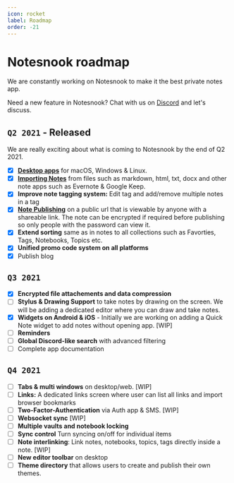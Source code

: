 ```yaml
---
icon: rocket
label: Roadmap
order: -21
---
```


# Notesnook roadmap

We are constantly working on Notesnook to make it the best private notes app.

Need a new feature in Notesnook? Chat with us on [Discord](https://discord.com/invite/5davZnhw3V) and let's discuss.

## `Q2 2021` - Released

We are really exciting about what is coming to Notesnook by the end of Q2 2021.

- [x] **[Desktop apps](https://github.com/streetwriters/notesnook/releases)** for macOS, Windows & Linux.
- [x] **[Importing Notes](https://importer.notesnook.com)** from files such as markdown, html, txt, docx and other note apps such as Evernote & Google Keep.
- [x] **Improve note tagging system:** Edit tag and add/remove multiple notes in a tag
- [x] **[Note Publishing](https://monograph.notesnook.com)** on a public url that is viewable by anyone with a shareable link. The note can be encrypted if required before publishing so only people with the password can view it.
- [x] **Extend sorting** same as in notes to all collections such as Favorties, Tags, Notebooks, Topics etc.
- [x] **Unified promo code system on all platforms**
- [x] Publish blog

## `Q3 2021`

- [x] **Encrypted file attachements and data compression**
- [ ] **Stylus & Drawing Support** to take notes by drawing on the screen. We will be adding a dedicated editor where you can draw and take notes.
- [x] **Widgets on Android & iOS** - Initially we are working on adding a Quick Note widget to add notes without opening app. [WIP]
- [ ] **Reminders**
- [ ] **Global Discord-like search** with advanced filtering
- [ ] Complete app documentation

## `Q4 2021`

- [ ] **Tabs & multi windows** on desktop/web. [WIP]
- [ ] **Links:** A dedicated links screen where user can list all links and import browser bookmarks
- [ ] **Two-Factor-Authentication** via Auth app & SMS. [WIP]
- [ ] **Websocket sync** [WIP]
- [ ] **Multiple vaults and notebook locking**
- [ ] **Sync control** Turn syncing on/off for individual items
- [ ] **Note interlinking**: Link notes, notebooks, topics, tags directly inside a note. [WIP]
- [ ] **New editor toolbar** on desktop
- [ ] **Theme directory** that allows users to create and publish their own themes.
